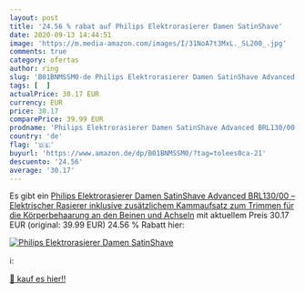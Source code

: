 ```yaml
---
layout: post
title: '24.56 % rabat auf Philips Elektrorasierer Damen SatinShave'
date: 2020-09-13 14:44:51
image: 'https://m.media-amazon.com/images/I/31NoA7t3MxL._SL200_.jpg'
comments: true
category: ofertas
author: ring
slug: 'B01BNMSSM0-de Philips Elektrorasierer Damen SatinShave Advanced...'
tags: [  ]
actualPrice: 30.17 EUR
currency: EUR
price: 30.17
comparePrice: 39.99 EUR
prodname: 'Philips Elektrorasierer Damen SatinShave Advanced BRL130/00 – Elektrischer Rasierer inklusive zusätzlichem Kammaufsatz zum Trimmen für die Körperbehaarung an den Beinen und Achseln'
country: 'de'
flag: '🇩🇪'
buyurl: 'https://www.amazon.de/dp/B01BNMSSM0/?tag=tolees0ca-21'
descuento: '24.56'
average: '30.17'
---
```


Es gibt ein [Philips Elektrorasierer Damen SatinShave Advanced BRL130/00 – Elektrischer Rasierer inklusive zusätzlichem Kammaufsatz zum Trimmen für die Körperbehaarung an den Beinen und Achseln](https://www.amazon.de/dp/B01BNMSSM0/?tag=tolees0ca-21) mit aktuellem Preis 30.17 EUR (original: 39.99 EUR) 24.56 % Rabatt hier:

[![Philips Elektrorasierer Damen SatinShave](https://m.media-amazon.com/images/I/31NoA7t3MxL._SL200_.jpg)](https://www.amazon.de/dp/B01BNMSSM0/?tag=tolees0ca-21)

ℹ️:


[🛒 kauf es hier!!](https://www.amazon.de/dp/B01BNMSSM0/?tag=tolees0ca-21)
